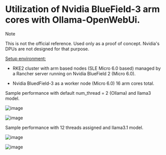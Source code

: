 # Utilization of Nvidia BlueField-3 arm cores with Ollama-OpenWebUi.

> [!NOTE]
> This is not the official reference. Used only as a proof of concept.
> Nvidia's DPUs are not designed for that purpose.

<ins>Setup environment:</ins>

- RKE2 cluster with arm based nodes (SLE Micro 6.0 based) managed by a Rancher server running on Nvidia BlueField 2 (Micro 6.0).

- Nvidia BluedField-3 as a worker node (Micro 6.0) 16 arm cores total.


Sample performance with default num_thread = 2 (Ollama) and llama3 model.

![image](https://github.com/user-attachments/assets/38e80e01-6e2f-487d-b14e-b18dfd9a4cc5)



![image](https://github.com/user-attachments/assets/56d34d66-b553-45bf-b42f-2aba9e25011a)

Sample performance with 12 threads assigned and llama3.1 model.

![image](https://github.com/user-attachments/assets/ab4580da-1fae-4f79-8502-4f564580ced5)

![image](https://github.com/user-attachments/assets/1717823f-2526-4687-8cb9-a3ff753932bb)

